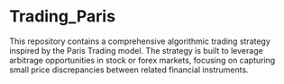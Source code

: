 # Trading_Paris
This repository contains a comprehensive algorithmic trading strategy inspired by the Paris Trading model. The strategy is built to leverage arbitrage opportunities in stock or forex markets, focusing on capturing small price discrepancies between related financial instruments.
